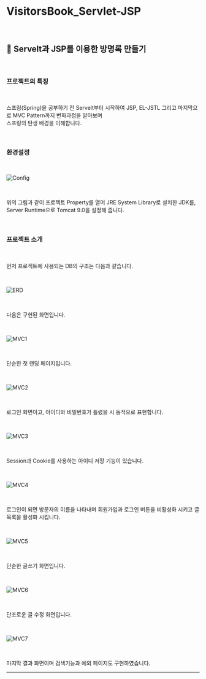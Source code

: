 # VisitorsBook_Servlet-JSP

<br>

 ## 🐝 Servelt과 JSP를 이용한 방명록 만들기

 <br>

 ### 프로젝트의 특징

<br>

스프링(Spring)을 공부하기 전 Servelt부터 시작하여 JSP, EL-JSTL 그리고 마지막으로 MVC Pattern까지 변화과정을 알아보며<br> 
스프링의 탄생 배경을 이해합니다.
 

<br>

### 환경설정

<br> 

![Config](./images/config.png)

<br>

위의 그림과 같이 프로젝트 Property를 열어 JRE System Library로 설치한 JDK를, Server Runtime으로 Tomcat 9.0을 설정해 줍니다.

<br>


### 프로젝트 소개

<br>

먼저 프로젝트에 사용되는 DB의 구조는 다음과 같습니다.

<br>

![ERD](images/erd.png)
 
<br>

다음은 구현된 화면입니다.

<br>

![MVC1](images/mvc1.png)

<br>

단순한 첫 랜딩 페이지입니다.

<br>

![MVC2](images/mvc2.png)

<br>

로그인 화면이고, 아이디와 비밀번호가 틀렸을 시 동적으로 표현합니다.

<br>

![MVC3](images/mvc3.png)

<br>

Session과 Cookie를 사용하는 아이디 저장 기능이 있습니다.

<br>

![MVC4](images/mvc4.png)

<br>

로그인이 되면 방문자의 이름을 나타내며 회원가입과 로그인 버튼을 비활성화 시키고 글 목록을 활성화 시킵니다.

<br>

![MVC5](images/mvc5.png)

<br>

단순한 글쓰기 화면입니다.

<br>

![MVC6](images/mvc6.png)

<br>

단조로운 글 수정 화면입니다.

<br>

![MVC7](images/mvc7.png)

<br>

마지막 결과 화면이며 검색기능과 예외 페이지도 구현하였습니다.

---
